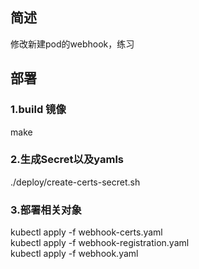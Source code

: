 
## 简述
修改新建pod的webhook，练习

## 部署

### 1.build 镜像
make

### 2.生成Secret以及yamls
./deploy/create-certs-secret.sh

### 3.部署相关对象
kubectl apply -f webhook-certs.yaml \
kubectl apply -f webhook-registration.yaml \
kubectl apply -f webhook.yaml